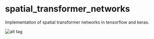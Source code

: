 # spatial_transformer_networks
Implementation of spatial transformer networks in tensorflow and keras.

![alt tag](https://github.com/oarriaga/spatial_transformer_networks/blob/master/images/results.jpg)
